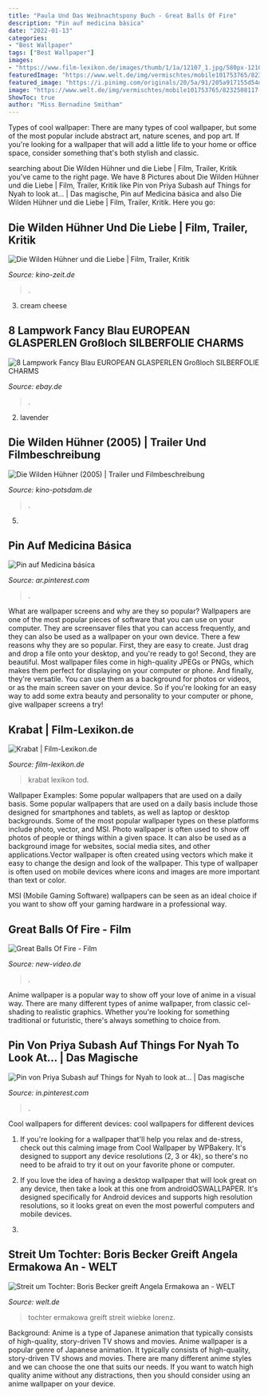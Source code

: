 ```yaml
---
title: "Paula Und Das Weihnachtspony Buch - Great Balls Of Fire"
description: "Pin auf medicina básica"
date: "2022-01-13"
categories:
- "Best Wallpaper"
tags: ["Best Wallpaper"]
images:
- "https://www.film-lexikon.de/images/thumb/1/1a/12107_1.jpg/580px-12107_1.jpg"
featuredImage: "https://www.welt.de/img/vermischtes/mobile101753765/8232508117-ci102l-w1024/annaermakowa2-BM-Berlin-Duesseldorf-jpg.jpg"
featured_image: "https://i.pinimg.com/originals/20/5a/91/205a917155d54d0c5b219ee31a2204c6.png"
image: "https://www.welt.de/img/vermischtes/mobile101753765/8232508117-ci102l-w1024/annaermakowa2-BM-Berlin-Duesseldorf-jpg.jpg"
ShowToc: true
author: "Miss Bernadine Smitham"
---
```



Types of cool wallpaper:
There are many types of cool wallpaper, but some of the most popular include abstract art, nature scenes, and pop art. If you're looking for a wallpaper that will add a little life to your home or office space, consider something that's both stylish and classic.

	

		
searching about Die Wilden Hühner und die Liebe | Film, Trailer, Kritik you've came to the right page. We have 8 Pictures about Die Wilden Hühner und die Liebe | Film, Trailer, Kritik like Pin von Priya Subash auf Things for Nyah to look at... | Das magische, Pin auf Medicina básica and also Die Wilden Hühner und die Liebe | Film, Trailer, Kritik. Here you go:
		
    
## Die Wilden Hühner Und Die Liebe | Film, Trailer, Kritik

<img loading=lazy src="https://www.kino-zeit.de/sites/default/files/styles/2560_x_1440_header_/public/news/bild6487.jpg?itok=Wv95qqdy" onerror="this.onerror=null;this.src='https://tse3.mm.bing.net/th?id=OIP.I-u0o5LlVE6ZtOyiI6EJpQHaEK&amp;pid=15.1';" alt="Die Wilden Hühner und die Liebe | Film, Trailer, Kritik">

_Source: kino-zeit.de_

>. 

	

3. cream cheese 

    
## 8 Lampwork Fancy Blau EUROPEAN GLASPERLEN Großloch SILBERFOLIE CHARMS

<img loading=lazy src="http://www.goldselling.com/GS/FRANCE/BEADS/R155_1.JPG" onerror="this.onerror=null;this.src='https://tse3.mm.bing.net/th?id=OIP._iCrUjfuXGCMR0g6D1azywHaEV&amp;pid=15.1';" alt="8 Lampwork Fancy Blau EUROPEAN GLASPERLEN Großloch SILBERFOLIE CHARMS">

_Source: ebay.de_

>. 

	

2. lavender 

    
## Die Wilden Hühner (2005) | Trailer Und Filmbeschreibung

<img loading=lazy src="https://www.kino-potsdam.de/files/img/xplakate/2005/die-wilden-huehner/161321_1.jpg" onerror="this.onerror=null;this.src='https://tse2.mm.bing.net/th?id=OIP.GqXwEMxoYy1Wfik95OJ-PAHaLJ&amp;pid=15.1';" alt="Die Wilden Hühner (2005) | Trailer und Filmbeschreibung">

_Source: kino-potsdam.de_

>. 

	

5.

    
## Pin Auf Medicina Básica

<img loading=lazy src="https://i.pinimg.com/736x/83/9a/6d/839a6d4054a6591eb806ce58b6c52f6c.jpg" onerror="this.onerror=null;this.src='https://tse2.mm.bing.net/th?id=OIP.wad2mT1CzNaImytAaVknNQHaJV&amp;pid=15.1';" alt="Pin auf Medicina básica">

_Source: ar.pinterest.com_

>. 

	

What are wallpaper screens and why are they so popular?
Wallpapers are one of the most popular pieces of software that you can use on your computer. They are screensaver files that you can access frequently, and they can also be used as a wallpaper on your own device. There a few reasons why they are so popular. First, they are easy to create. Just drag and drop a file onto your desktop, and you're ready to go! Second, they are beautiful. Most wallpaper files come in high-quality JPEGs or PNGs, which makes them perfect for displaying on your computer or phone. And finally, they're versatile. You can use them as a background for photos or videos, or as the main screen saver on your device. So if you're looking for an easy way to add some extra beauty and personality to your computer or phone, give wallpaper screens a try!

    
## Krabat | Film-Lexikon.de

<img loading=lazy src="https://www.film-lexikon.de/images/thumb/1/1a/12107_1.jpg/580px-12107_1.jpg" onerror="this.onerror=null;this.src='https://tse1.mm.bing.net/th?id=OIP.atcIIr2fPPKCWDw3a9h_WgHaD-&amp;pid=15.1';" alt="Krabat | Film-Lexikon.de">

_Source: film-lexikon.de_

>krabat lexikon tod. 

	

Wallpaper Examples: Some popular wallpapers that are used on a daily basis.
Some popular wallpapers that are used on a daily basis include those designed for smartphones and tablets, as well as laptop or desktop backgrounds. Some of the most popular wallpaper types on these platforms include photo, vector, and MSI. 
Photo wallpaper is often used to show off photos of people or things within a given space. It can also be used as a background image for websites, social media sites, and other applications.Vector wallpaper is often created using vectors which make it easy to change the design and look of the wallpaper. This type of wallpaper is often used on mobile devices where icons and images are more important than text or color. 

MSI (Mobile Gaming Software) wallpapers can be seen as an ideal choice if you want to show off your gaming hardware in a professional way.

    
## Great Balls Of Fire - Film

<img loading=lazy src="http://www.new-video.de/co/rs/r.greatbof.m.jpg" onerror="this.onerror=null;this.src='https://tse3.mm.bing.net/th?id=OIP.RMuDMgTETQkA3uHBnwb8wgAAAA&amp;pid=15.1';" alt="Great Balls Of Fire - Film">

_Source: new-video.de_

>. 

	

Anime wallpaper is a popular way to show off your love of anime in a visual way. There are many different types of anime wallpaper, from classic cel-shading to realistic graphics. Whether you're looking for something traditional or futuristic, there's always something to choice from.

    
## Pin Von Priya Subash Auf Things For Nyah To Look At... | Das Magische

<img loading=lazy src="https://i.pinimg.com/originals/20/5a/91/205a917155d54d0c5b219ee31a2204c6.png" onerror="this.onerror=null;this.src='https://tse2.mm.bing.net/th?id=OIP.nS2IF-ybQDjXbg-mj11KcgHaFj&amp;pid=15.1';" alt="Pin von Priya Subash auf Things for Nyah to look at... | Das magische">

_Source: in.pinterest.com_

>. 

	

Cool wallpapers for different devices:
cool wallpapers for different devices 

1. If you're looking for a wallpaper that'll help you relax and de-stress, check out this calming image from Cool Wallpaper by WPBakery. It's designed to support any device resolutions (2, 3 or 4k), so there's no need to be afraid to try it out on your favorite phone or computer.

2. If you love the idea of having a desktop wallpaper that will look great on any device, then take a look at this one from androidOSWALLPAPER. It's designed specifically for Android devices and supports high resolution resolutions, so it looks great on even the most powerful computers and mobile devices.

3.

    
## Streit Um Tochter: Boris Becker Greift Angela Ermakowa An - WELT

<img loading=lazy src="https://www.welt.de/img/vermischtes/mobile101753765/8232508117-ci102l-w1024/annaermakowa2-BM-Berlin-Duesseldorf-jpg.jpg" onerror="this.onerror=null;this.src='https://tse3.mm.bing.net/th?id=OIP.HuO2t4Fz_k0oNIlmP-AK4QHaHP&amp;pid=15.1';" alt="Streit um Tochter: Boris Becker greift Angela Ermakowa an - WELT">

_Source: welt.de_

>tochter ermakowa greift streit wiebke lorenz. 

	

Background: Anime is a type of Japanese animation that typically consists of high-quality, story-driven TV shows and movies.
Anime wallpaper is a popular genre of Japanese animation. It typically consists of high-quality, story-driven TV shows and movies. There are many different anime styles and we can choose the one that suits our needs. If you want to watch high quality anime without any distractions, then you should consider using an anime wallpaper on your device.

